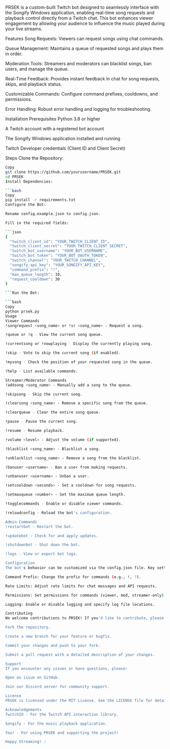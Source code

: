 PRSEK is a custom-built Twitch bot designed to seamlessly interface with the Songify Windows application, enabling real-time song requests and playback control directly from a Twitch chat. This bot enhances viewer engagement by allowing your audience to influence the music played during your live streams.

Features
Song Requests: Viewers can request songs using chat commands.

Queue Management: Maintains a queue of requested songs and plays them in order.

Moderation Tools: Streamers and moderators can blacklist songs, ban users, and manage the queue.

Real-Time Feedback: Provides instant feedback in chat for song requests, skips, and playback status.

Customizable Commands: Configure command prefixes, cooldowns, and permissions.

Error Handling: Robust error handling and logging for troubleshooting.

Installation
Prerequisites
Python 3.8 or higher

A Twitch account with a registered bot account

The Songify Windows application installed and running

Twitch Developer credentials (Client ID and Client Secret)

Steps
Clone the Repository:

```bash
Copy
git clone https://github.com/yourusername/PRSEK.git
cd PRSEK
Install Dependencies:

```bash
Copy
pip install -r requirements.txt
Configure the Bot:

Rename config.example.json to config.json.

Fill in the required fields:

```json
{
  "twitch_client_id": "YOUR_TWITCH_CLIENT_ID",
  "twitch_client_secret": "YOUR_TWITCH_CLIENT_SECRET",
  "twitch_bot_username": "YOUR_BOT_USERNAME",
  "twitch_bot_token": "YOUR_BOT_OAUTH_TOKEN",
  "twitch_channel": "YOUR_TWITCH_CHANNEL",
  "songify_api_key": "YOUR_SONGIFY_API_KEY",
  "command_prefix": "!",
  "max_queue_length": 10,
  "request_cooldown": 30
}

```Run the Bot:

```bash
Copy
python prsek.py
Usage
Viewer Commands
!songrequest <song_name> or !sr <song_name> - Request a song.

!queue or !q - View the current song queue.

!currentsong or !nowplaying - Display the currently playing song.

!skip - Vote to skip the current song (if enabled).

!mysong - Check the position of your requested song in the queue.

!help - List available commands.

Streamer/Moderator Commands
!addsong <song_name> - Manually add a song to the queue.

!skipsong - Skip the current song.

!clearsong <song_name> - Remove a specific song from the queue.

!clearqueue - Clear the entire song queue.

!pause - Pause the current song.

!resume - Resume playback.

!volume <level> - Adjust the volume (if supported).

!blacklist <song_name> - Blacklist a song.

!unblacklist <song_name> - Remove a song from the blacklist.

!banuser <username> - Ban a user from making requests.

!unbanuser <username> - Unban a user.

!setcooldown <seconds> - Set a cooldown for song requests.

!setmaxqueue <number> - Set the maximum queue length.

!togglecommands - Enable or disable viewer commands.

!reloadconfig - Reload the bot's configuration.

Admin Commands
!restartbot - Restart the bot.

!updatebot - Check for and apply updates.

!shutdownbot - Shut down the bot.

!logs - View or export bot logs.

Configuration
The bot's behavior can be customized via the config.json file. Key settings include:

Command Prefix: Change the prefix for commands (e.g., !, ?).

Rate Limits: Adjust rate limits for chat messages and API requests.

Permissions: Set permissions for commands (viewer, mod, streamer-only).

Logging: Enable or disable logging and specify log file locations.

Contributing
We welcome contributions to PRSEK! If you'd like to contribute, please follow these steps:

Fork the repository.

Create a new branch for your feature or bugfix.

Commit your changes and push to your fork.

Submit a pull request with a detailed description of your changes.

Support
If you encounter any issues or have questions, please:

Open an issue on GitHub.

Join our Discord server for community support.

License
PRSEK is licensed under the MIT License. See the LICENSE file for details.

Acknowledgements
TwitchIO - For the Twitch API interaction library.

Songify - For the music playback application.

You! - For using PRSEK and supporting the project!

Happy Streaming! 🎶
